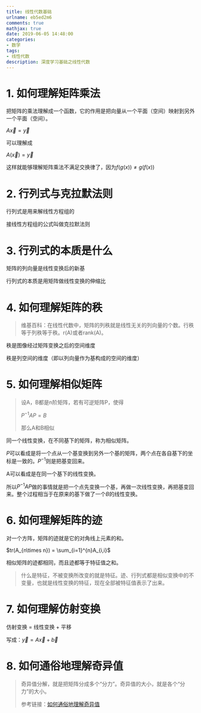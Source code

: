 ```yaml
---
title: 线性代数基础
urlname: eb5ed2m6
comments: true
mathjax: true
date: 2019-06-05 14:48:00
categories:
- 数学
tags:
- 线性代数
description: 深度学习基础之线性代数
---
```


# 1. 如何理解矩阵乘法

把矩阵的乘法理解成一个函数，它的作用是把向量从一个平面（空间）映射到另外一个平面（空间）。

$A\vec{x}=\vec{y}$

可以理解成

$A(\vec{x})=\vec{y}$

这样就能够理解矩阵乘法不满足交换律了，因为$f(g(x))\neq g(f(x))$

# 2. 行列式与克拉默法则

行列式是用来解线性方程组的

接线性方程组的公式叫做克拉默法则

# 3. 行列式的本质是什么

矩阵的列向量是线性变换后的新基

行列式的本质是用矩阵做线性变换的伸缩比

# 4. 如何理解矩阵的秩

> 维基百科：在线性代数中，矩阵的列秩就是线性无关的列向量的个数。行秩等于列秩等于秩。r(A)或者rank(A)。

秩是图像经过矩阵变换之后的空间维度

秩是列空间的维度（即以列向量作为基构成的空间的维度）

# 5. 如何理解相似矩阵

> 设A，B都是n阶矩阵，若有可逆矩阵P，使得
>
> $P^{-1}AP=B$
>
> 那么A和B相似

同一个线性变换，在不同基下的矩阵，称为相似矩阵。

$P$可以看成是将一个点从一个基变换到另外一个基的矩阵，两个点在各自基下的坐标是一致的。$P^{-1}$则是把基变回来。

A可以看成是在同一个基下的线性变换。

所以$P^{-1}AP$做的事情就是把一个点先变换一个基，再做一次线性变换，再把基变回来。整个过程相当于在原来的基下做了一个$B$的线性变换。

# 6. 如何理解矩阵的迹

对一个方阵，矩阵的迹就是它的对角线上元素的和。

$tr(A_{n\times n}) = \sum_{i=1}^{n}A_{i,i}$

相似矩阵的迹都相同，而且迹都等于特征值之和。

> 什么是特征，不被变换所改变的就是特征。迹、行列式都是相似变换中的不变量，也就是线性变换的特征，现在全部被特征值表示了出来。

# 7. 如何理解仿射变换

仿射变换 = 线性变换 + 平移

写成：$\vec{y}=A\vec{x}+\vec{b}$

# 8. 如何通俗地理解奇异值

> 奇异值分解，就是把矩阵分成多个“分力”。奇异值的大小，就是各个“分力”的大小。
>
> 参考链接：[如何通俗地理解奇异值](https://www.matongxue.com/madocs/306/)